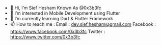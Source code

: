 - 👋 Hi, I’m Sief Hesham Known As @0x3b3fc
- 👀 I’m interested in Mobile Development using Flutter
- 🌱 I’m currently learning Dart & Flutter Framework
- 📫 How to reach me : 
  Email : dev.sief.hesham@gmail.com
  Facebook : https://www.facebook.com/0x3b3fc
  Twitter : https://www.twitter.com/0x3b3fc

<!---
0x3b3fc/0x3b3fc is a ✨ special ✨ repository because its `README.md` (this file) appears on your GitHub profile.
You can click the Preview link to take a look at your changes.
--->
